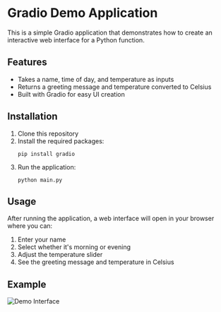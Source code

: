 # Gradio Demo Application

This is a simple Gradio application that demonstrates how to create an interactive web interface for a Python function.

## Features

- Takes a name, time of day, and temperature as inputs
- Returns a greeting message and temperature converted to Celsius
- Built with Gradio for easy UI creation

## Installation

1. Clone this repository
2. Install the required packages:
   ```
   pip install gradio
   ```
3. Run the application:
   ```
   python main.py
   ```

## Usage

After running the application, a web interface will open in your browser where you can:
1. Enter your name
2. Select whether it's morning or evening
3. Adjust the temperature slider
4. See the greeting message and temperature in Celsius

## Example

![Demo Interface](https://gradio-builds.s3.amazonaws.com/demo-files/hello.png)